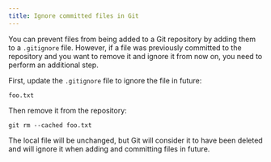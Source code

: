 ```yaml
---
title: Ignore committed files in Git
---
```


You can prevent files from being added to a Git repository by adding them to a `.gitignore` file. However, if a file was previously committed to the repository and you want to remove it and ignore it from now on, you need to perform an additional step.

First, update the `.gitignore` file to ignore the file in future:

    foo.txt

Then remove it from the repository:

    git rm --cached foo.txt

The local file will be unchanged, but Git will consider it to have been deleted and will ignore it when adding and committing files in future.
